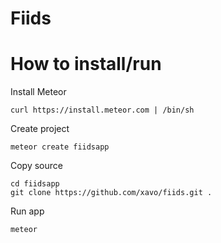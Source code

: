 Fiids
=====

How to install/run
==================

Install Meteor

	curl https://install.meteor.com | /bin/sh

Create project

	meteor create fiidsapp

Copy source

	cd fiidsapp
	git clone https://github.com/xavo/fiids.git .

Run app

	meteor
